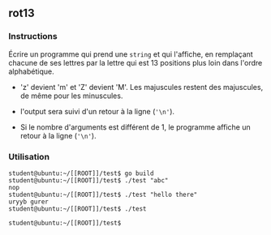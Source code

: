 ## rot13

### Instructions

Écrire un programme qui prend une `string` et qui l'affiche, en remplaçant chacune de ses lettres par la lettre qui est 13 positions plus loin dans l'ordre alphabétique.

-   'z' devient 'm' et 'Z' devient 'M'. Les majuscules restent des majuscules, de même pour les minuscules.

-   l'output sera suivi d'un retour à la ligne (`'\n'`).

-   Si le nombre d'arguments est différent de 1, le programme affiche un retour à la ligne (`'\n'`).

### Utilisation

```console
student@ubuntu:~/[[ROOT]]/test$ go build
student@ubuntu:~/[[ROOT]]/test$ ./test "abc"
nop
student@ubuntu:~/[[ROOT]]/test$ ./test "hello there"
uryyb gurer
student@ubuntu:~/[[ROOT]]/test$ ./test

student@ubuntu:~/[[ROOT]]/test$
```
